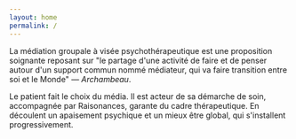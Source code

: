 ```yaml
---
layout: home
permalink: /
---
```


La médiation groupale à visée psychothérapeutique est une proposition soignante
reposant sur "le partage d'une activité de faire et de penser autour d'un support
commun nommé médiateur, qui va faire transition entre soi et le Monde" _&mdash; Archambeau_.

Le patient fait le choix du média. Il est acteur de sa démarche de soin, accompagnée
par Raisonances, garante du cadre thérapeutique. En découlent un apaisement psychique
et un mieux être global, qui s'installent progressivement.

